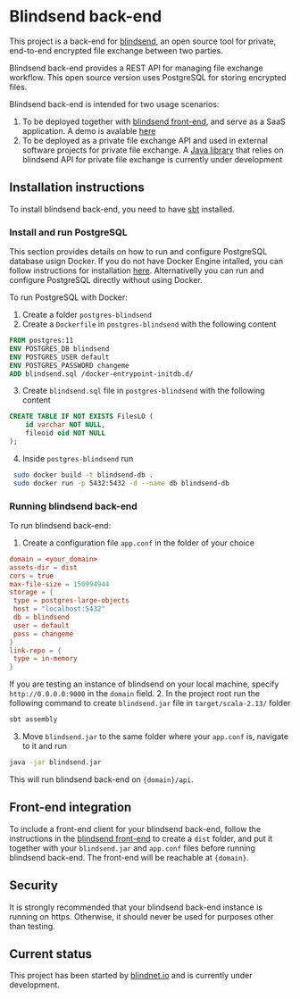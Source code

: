 # Blindsend back-end

This project is a back-end for [blindsend](https://github.com/blindnet-io/blindsend), an open source tool for private, end-to-end encrypted file exchange between two parties.

Blindsend back-end provides a REST API for managing file exchange workflow. This open source version uses PostgreSQL for storing encrypted files. 

Blindsend back-end is intended for two usage scenarios:
1. To be deployed together with [blindsend front-end](https://github.com/blindnet-io/blindsend-fe), and serve as a SaaS application. A demo is avalable [here](https://blindsend.xyz)
2. To be deployed as a private file exchange API and used in external software projects for private file exchange. A [Java library](https://github.com/blindnet-io/blindsend-examples-java) that relies on blindsend API for private file exchange is currently under development

## Installation instructions

To install blindsend back-end, you need to have [sbt](https://www.scala-sbt.org/download.html) installed.

### Install and run PostgreSQL

This section provides details on how to run and configure PostgreSQL database usign Docker. If you do not have Docker Engine intalled, you can follow instructions for installation [here](https://docs.docker.com/engine/install/). Alternativelly you can run and configure PostgreSQL directly without using Docker. 

To run PostgreSQL with Docker:
1. Create a folder `postgres-blindsend` 
2. Create a `Dockerfile` in `postgres-blindsend` with the following content
```Dockerfile
FROM postgres:11
ENV POSTGRES_DB blindsend
ENV POSTGRES_USER default
ENV POSTGRES_PASSWORD changeme
ADD blindsend.sql /docker-entrypoint-initdb.d/
```
3. Create `blindsend.sql` file in `postgres-blindsend` with the following content
```SQL
CREATE TABLE IF NOT EXISTS FilesLO (
    id varchar NOT NULL,
    fileoid oid NOT NULL
);
```
4. Inside `postgres-blindsend` run
```bash
 sudo docker build -t blindsend-db .
 sudo docker run -p 5432:5432 -d --name db blindsend-db
 ```

 ### Running blindsend back-end

 To run blindsend back-end:
 1. Create a configuration file `app.conf` in the folder of your choice
 ```conf
domain = <your_domain>
assets-dir = dist
cors = true
max-file-size = 150994944
storage = {
  type = postgres-large-objects
  host = "localhost:5432"
  db = blindsend
  user = default
  pass = changeme
}
link-repo = {
  type = in-memory
}
```
If you are testing an instance of blindsend on your local machine, specify `http://0.0.0.0:9000` in the `domain` field.
 2. In the project root run the following command to create `blindsend.jar` file in `target/scala-2.13/` folder
 ```bash
 sbt assembly
 ```
 3. Move `blindsend.jar` to the same folder where your `app.conf` is, navigate to it and run
 ```bash
 java -jar blindsend.jar
 ```
 This will run blindsend back-end on `{domain}/api`.

 ## Front-end integration

 To include a front-end client for your blindsend back-end, follow the instructions in the [blindsend front-end](https://github.com/blindnet-io/blindsend-fe) to create a `dist` folder, and put it together with your `blindsend.jar` and `app.conf` files before running blindsend back-end. The front-end will be reachable at `{domain}`.

 ## Security
 
 It is strongly recommended that your blindsend back-end instance is running on https. Otherwise, it should never be used for purposes other than testing.

 ## Current status
This project has been started by [blindnet.io](https://blindnet.io/) and is currently under development.